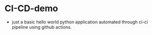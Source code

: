 # CI-CD-demo
- just a basic hello world python application automated through ci-ci pipeline using github actions.
